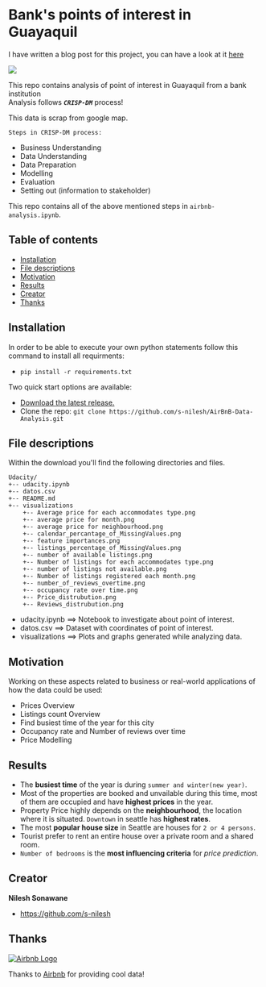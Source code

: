 # Bank's points of interest in Guayaquil

I have written a blog post for this project, you can have a look at it [here](https://medium.com/@restevesd/mejor-ubicaci%C3%B3n-para-puntos-de-atenci%C3%B3n-entidades-financiera-67887128e1dd)

<img src='./visualizations/airbnb_indoor.jpg'>

This repo contains analysis of point of interest in Guayaquil from a bank institution<br>
Analysis follows ***`CRISP-DM`*** process!<br>

This data is scrap from google map.<br>

`Steps in CRISP-DM process:`
- Business Understanding
- Data Understanding 
- Data Preparation 
- Modelling
- Evaluation
- Setting out (information to stakeholder)

This repo contains all of the above mentioned steps in `airbnb-analysis.ipynb`. 

## Table of contents

- [Installation](#installation)
- [File descriptions](#file-descriptions)
- [Motivation](#motivation)
- [Results](#results)
- [Creator](#creator)
- [Thanks](#thanks)


## Installation

In order to be able to execute your own python statements follow this command to install all requirments:<br>
- `pip install -r requirements.txt`

Two quick start options are available:
- [Download the latest release.](https://github.com/s-nilesh/AirBnB-Data-Analysis/archive/master.zip)
- Clone the repo: `git clone https://github.com/s-nilesh/AirBnB-Data-Analysis.git`


## File descriptions

Within the download you'll find the following directories and files.

```text
Udacity/
+-- udacity.ipynb
+-- datos.csv
+-- README.md
+-- visualizations
    +-- Average price for each accommodates type.png
    +-- average price for month.png
    +-- average price for neighbourhood.png
    +-- calendar_percantage_of_MissingValues.png
    +-- feature importances.png
    +-- listings_percentage_of_MissingValues.png
    +-- number of available listings.png
    +-- Number of listings for each accommodates type.png
    +-- number of listings not available.png
    +-- Number of listings registered each month.png
    +-- number_of_reviews_overtime.png
    +-- occupancy rate over time.png
    +-- Price_distrubution.png
    +-- Reviews_distrubution.png
```

- udacity.ipynb ==> Notebook to investigate about point of interest.
- datos.csv  ==> Dataset with coordinates of point of interest.
- visualizations ==> Plots and graphs generated while analyzing data.

## Motivation
Working on these aspects related to business or real-world applications of how the data could be used:
- Prices Overview
- Listings count Overview
- Find busiest time of the year for this city
- Occupancy rate and Number of reviews over time
- Price Modelling

## Results
- The **busiest time** of the year is during `summer and winter(new year)`. 
- Most of the properties are booked and unvailable during this time, most of them are occupied and have **highest prices** in the year. 
- Property Price highly depends on the **neighbourhood**, the location where it is situated. `Downtown` in seattle has **highest rates**.
- The most **popular house size** in Seattle are houses for `2 or 4 persons`. 
- Tourist prefer to rent an entire house over a private room and a shared room. 
- `Number of bedrooms` is the **most influencing criteria** for *price prediction*.

## Creator

**Nilesh Sonawane**

- <https://github.com/s-nilesh>


## Thanks

<a href="https://airbnb.com">
  <img src="https://botw-pd.s3.amazonaws.com/styles/logo-thumbnail/s3/102014/airbnb.png?itok=d2X_Ds1a" alt="Airbnb Logo">
</a>

Thanks to [Airbnb](https://airbnb.com) for providing cool data!
